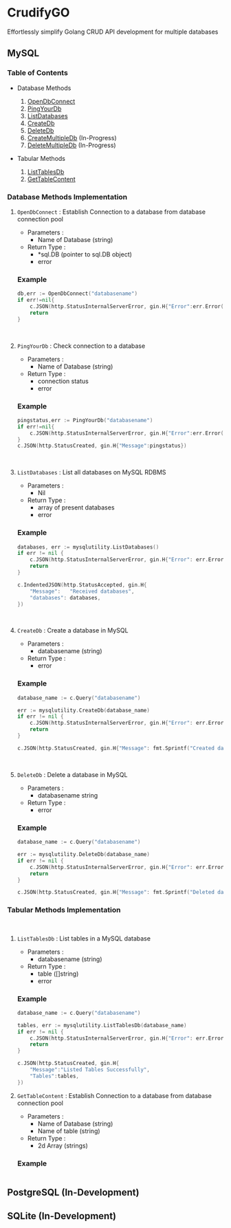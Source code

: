 # CrudifyGO
Effortlessly simplify Golang CRUD API development for multiple databases

## MySQL 

### Table of Contents

* Database Methods
    1. [OpenDbConnect](#opendbconnect)
    2. [PingYourDb](#pingyourdb)
    3. [ListDatabases](#listdatabases)
    4. [CreateDb](#createdb)
    5. [DeleteDb](#deletedb)
    6. [CreateMultipleDb](#createmultipledb) (In-Progress)
    7. [DeleteMultipleDb](#deletemultipledb) (In-Progress)

* Tabular Methods
    1. [ListTablesDb](#listtablesdb)
    2. [GetTableContent](#gettablecontent)

### Database Methods Implementation

<a name="opendbconnect"></a> 

1. `OpenDbConnect` : Establish Connection to a database from database connection pool
    + Parameters :
        - Name of Database (string)
    + Return Type :
        - *sql.DB (pointer to sql.DB object)
        - error
        
    ### Example
    ```go
    db,err := OpenDbConnect("databasename")
    if err!=nil{
        c.JSON(http.StatusInternalServerError, gin.H{"Error":err.Error()})
        return
    }
    ```

<a name="pingyourdb"></a><br>

2. `PingYourDb` : Check connection to a database
    + Parameters :
        - Name of Database (string)
    + Return Type :
        - connection status
        - error
        
    ### Example
    ```go
    pingstatus,err := PingYourDb("databasename")
    if err!=nil{
        c.JSON(http.StatusInternalServerError, gin.H{"Error":err.Error()})
    }
    c.JSON(http.StatusCreated, gin.H{"Message":pingstatus})
    ```

<a name="listdatabases"></a><br>

3. `ListDatabases` : List all databases on MySQL RDBMS
    + Parameters :
        - Nil
    + Return Type :
        - array of present databases
        - error
        
    ### Example
    ```go
    databases, err := mysqlutility.ListDatabases()
    if err != nil {
        c.JSON(http.StatusInternalServerError, gin.H{"Error": err.Error()})
        return
    }

    c.IndentedJSON(http.StatusAccepted, gin.H{
        "Message":   "Received databases",
        "databases": databases,
    })
    ```

<a name="createdb"></a><br>

4. `CreateDb` : Create a database in MySQL
    + Parameters :
        - databasename (string)
    + Return Type :
        - error
        
    ### Example
    ```go
    database_name := c.Query("databasename")

    err := mysqlutility.CreateDb(database_name)
    if err != nil {
        c.JSON(http.StatusInternalServerError, gin.H{"Error": err.Error()})
        return
    }

    c.JSON(http.StatusCreated, gin.H{"Message": fmt.Sprintf("Created database %s successfully", database_name)})
    ```

<a name="deletedb"></a><br>

5. `DeleteDb` : Delete a database in MySQL
    + Parameters :
        - databasename string
    + Return Type :
        - error
        
    ### Example
    ```go
    database_name := c.Query("databasename")

    err := mysqlutility.DeleteDb(database_name)
    if err != nil {
        c.JSON(http.StatusInternalServerError, gin.H{"Error": err.Error()})
        return
    }

    c.JSON(http.StatusCreated, gin.H{"Message": fmt.Sprintf("Deleted database %s successfully", database_name)})
    ```

### Tabular Methods Implementation

<a name="listtablesdb"></a><br>

1. `ListTablesDb` : List tables in a MySQL database
    + Parameters :
        - databasename (string)
    + Return Type :
        - table ([]string)
        - error
        
    ### Example
    ```go
    database_name := c.Query("databasename")

    tables, err := mysqlutility.ListTablesDb(database_name)
    if err != nil {
        c.JSON(http.StatusInternalServerError, gin.H{"Error": err.Error()})
        return
    }

    c.JSON(http.StatusCreated, gin.H{
        "Message":"Listed Tables Successfully",
        "Tables":tables,
    })
    ```

<a name="gettablecontent"></a> 

2. `GetTableContent` : Establish Connection to a database from database connection pool
    + Parameters :
        - Name of Database (string)
        - Name of table (string)
    + Return Type :
        - 2d Array (strings)
        
    ### Example
    ```
    ```

## PostgreSQL (In-Development)

## SQLite (In-Development)
